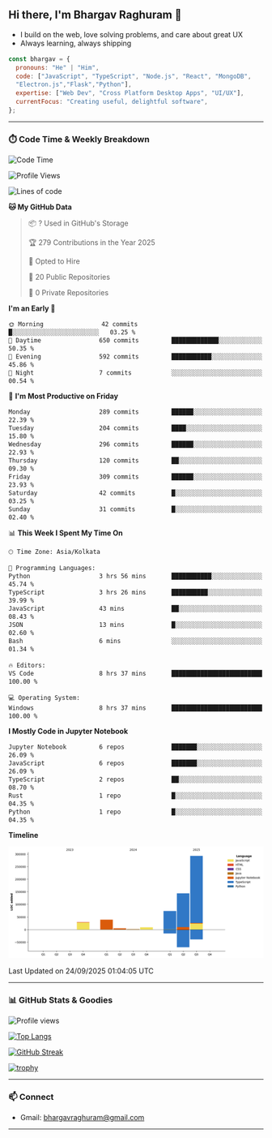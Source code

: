## Hi there, I'm Bhargav Raghuram 👋

- I build on the web, love solving problems, and care about great UX
- Always learning, always shipping

```js
const bhargav = {
  pronouns: "He" | "Him",
  code: ["JavaScript", "TypeScript", "Node.js", "React", "MongoDB",
  "Electron.js","Flask","Python"],
  expertise: ["Web Dev", "Cross Platform Desktop Apps", "UI/UX"],
  currentFocus: "Creating useful, delightful software",
};
```

---

### ⏱️ Code Time & Weekly Breakdown
<!--START_SECTION:waka-->
![Code Time](http://img.shields.io/badge/Code%20Time-41%20hrs%2035%20mins-blue)

![Profile Views](http://img.shields.io/badge/Profile%20Views-110-blue)

![Lines of code](https://img.shields.io/badge/From%20Hello%20World%20I%27ve%20Written-592.3%20thousand%20lines%20of%20code-blue)

**🐱 My GitHub Data** 

> 📦 ? Used in GitHub's Storage 
 > 
> 🏆 279 Contributions in the Year 2025
 > 
> 💼 Opted to Hire
 > 
> 📜 20 Public Repositories 
 > 
> 🔑 0 Private Repositories 
 > 
**I'm an Early 🐤** 

```text
🌞 Morning                42 commits          █░░░░░░░░░░░░░░░░░░░░░░░░   03.25 % 
🌆 Daytime                650 commits         █████████████░░░░░░░░░░░░   50.35 % 
🌃 Evening                592 commits         ███████████░░░░░░░░░░░░░░   45.86 % 
🌙 Night                  7 commits           ░░░░░░░░░░░░░░░░░░░░░░░░░   00.54 % 
```
📅 **I'm Most Productive on Friday** 

```text
Monday                   289 commits         ██████░░░░░░░░░░░░░░░░░░░   22.39 % 
Tuesday                  204 commits         ████░░░░░░░░░░░░░░░░░░░░░   15.80 % 
Wednesday                296 commits         ██████░░░░░░░░░░░░░░░░░░░   22.93 % 
Thursday                 120 commits         ██░░░░░░░░░░░░░░░░░░░░░░░   09.30 % 
Friday                   309 commits         ██████░░░░░░░░░░░░░░░░░░░   23.93 % 
Saturday                 42 commits          █░░░░░░░░░░░░░░░░░░░░░░░░   03.25 % 
Sunday                   31 commits          █░░░░░░░░░░░░░░░░░░░░░░░░   02.40 % 
```


📊 **This Week I Spent My Time On** 

```text
🕑︎ Time Zone: Asia/Kolkata

💬 Programming Languages: 
Python                   3 hrs 56 mins       ███████████░░░░░░░░░░░░░░   45.74 % 
TypeScript               3 hrs 26 mins       ██████████░░░░░░░░░░░░░░░   39.99 % 
JavaScript               43 mins             ██░░░░░░░░░░░░░░░░░░░░░░░   08.43 % 
JSON                     13 mins             █░░░░░░░░░░░░░░░░░░░░░░░░   02.60 % 
Bash                     6 mins              ░░░░░░░░░░░░░░░░░░░░░░░░░   01.34 % 

🔥 Editors: 
VS Code                  8 hrs 37 mins       █████████████████████████   100.00 % 

💻 Operating System: 
Windows                  8 hrs 37 mins       █████████████████████████   100.00 % 
```

**I Mostly Code in Jupyter Notebook** 

```text
Jupyter Notebook         6 repos             ███████░░░░░░░░░░░░░░░░░░   26.09 % 
JavaScript               6 repos             ███████░░░░░░░░░░░░░░░░░░   26.09 % 
TypeScript               2 repos             ██░░░░░░░░░░░░░░░░░░░░░░░   08.70 % 
Rust                     1 repo              █░░░░░░░░░░░░░░░░░░░░░░░░   04.35 % 
Python                   1 repo              █░░░░░░░░░░░░░░░░░░░░░░░░   04.35 % 
```



**Timeline**

![Lines of Code chart](https://raw.githubusercontent.com/BhargavRaghuram/BhargavRaghuram/master/assets/bar_graph.png)


 Last Updated on 24/09/2025 01:04:05 UTC
<!--END_SECTION:waka-->

---

### 📊 GitHub Stats & Goodies

![Profile views](https://komarev.com/ghpvc/?username=BhargavRaghuram)

[![Top Langs](https://github-readme-stats.vercel.app/api/top-langs/?username=BhargavRaghuram&layout=compact)](https://github.com/anuraghazra/github-readme-stats)

[![GitHub Streak](https://streak-stats.demolab.com?user=BhargavRaghuram)](https://github.com/DenverCoder1/github-readme-streak-stats)

[![trophy](https://github-profile-trophy.vercel.app/?username=BhargavRaghuram&theme=algolia&no-frame=true&column=4)](https://github.com/ryo-ma/github-profile-trophy)

---

### 📫 Connect
- Gmail: bhargavraghuram@gmail.com

---



